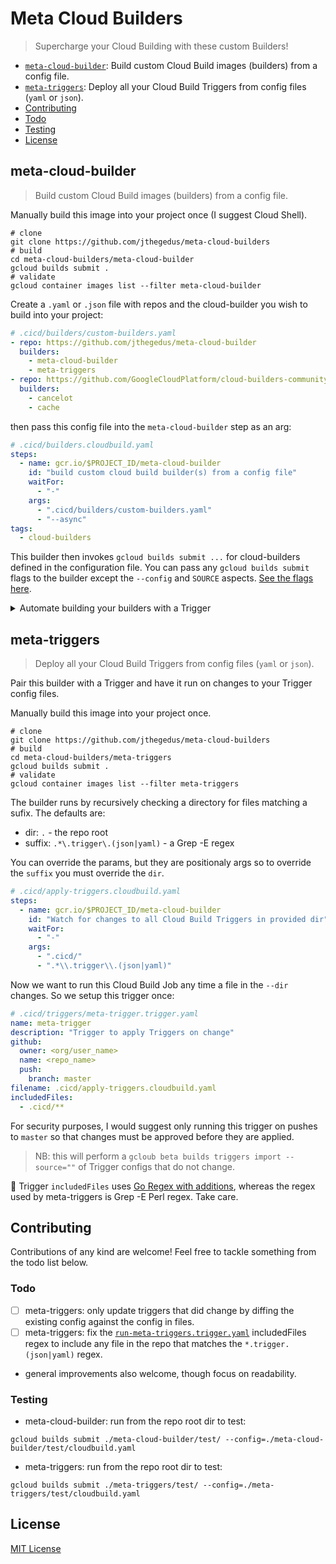 # Meta Cloud Builders

> Supercharge your Cloud Building with these custom Builders!

- [`meta-cloud-builder`](#meta-cloud-builder): Build custom Cloud Build images (builders) from a config file.
- [`meta-triggers`](#meta-triggers): Deploy all your Cloud Build Triggers from config files (`yaml` or `json`).
- [Contributing](#contributing)
- [Todo](#todo)
- [Testing](#testing)
- [License](#license)

## meta-cloud-builder

> Build custom Cloud Build images (builders) from a config file.

Manually build this image into your project once (I suggest Cloud Shell).

```shell
# clone
git clone https://github.com/jthegedus/meta-cloud-builders
# build
cd meta-cloud-builders/meta-cloud-builder
gcloud builds submit .
# validate
gcloud container images list --filter meta-cloud-builder
```

Create a `.yaml` or `.json` file with repos and the cloud-builder you wish to build into your project:

```yaml
# .cicd/builders/custom-builders.yaml
- repo: https://github.com/jthegedus/meta-cloud-builder
  builders:
    - meta-cloud-builder
    - meta-triggers
- repo: https://github.com/GoogleCloudPlatform/cloud-builders-community
  builders:
    - cancelot
    - cache
```

then pass this config file into the `meta-cloud-builder` step as an arg:

```yaml
# .cicd/builders.cloudbuild.yaml
steps:
  - name: gcr.io/$PROJECT_ID/meta-cloud-builder
    id: "build custom cloud build builder(s) from a config file"
    waitFor:
      - "-"
    args:
      - ".cicd/builders/custom-builders.yaml"
      - "--async"
tags:
  - cloud-builders
```

This builder then invokes `gcloud builds submit ...` for cloud-builders defined in the configuration file. You can pass any `gcloud builds submit` flags to the builder except the `--config` and `SOURCE` aspects. [See the flags here](https://cloud.google.com/sdk/gcloud/reference/builds/submit).

<details>
<summary>Automate building your builders with a Trigger</summary>

### Triggers

Now with [Cloud Build Triggers being created via `.yaml` config](https://cloud.google.com/blog/products/devops-sre/cloud-build-brings-advanced-cicd-capabilities-to-github) we can run this `builders.cloudbuild.yaml` whenever we make a change to this config file.

```yaml
# .cicd/triggers/builders.trigger.yaml
name: cloud-builders
description: Build custom Cloud Build builders into my gcr project on change
github:
  owner: <org/user_name>
  name: <repo_name>
  push:
    branch: master
filename: .cicd/builders.cloudbuild.yaml
includedFiles:
  - .cicd/builders.cloudbuild.yaml      # the Cloud Build job file
  - .cicd/builders/custom-builders.yaml # the config file
```

For security purposes, I would suggest only running this trigger on pushes to `master` so that changes must be approved before they are applied.

Import the Trigger:

```shell
gcloud beta builds triggers import --source=.cicd/triggers/builders.trigger.yaml
```

### Schedule

WIP: the message-body might need changing to run a GitHub-based Trigger - see this [Cloud Build Issue](https://issuetracker.google.com/issues/142550612).

With custom Cloud Builders you are almost always going to want the latest images from the source. Since we cannot trigger off of changes to external repos, we can at least rebuild these containers on a regular basis, say daily or weekly.

```shell
gcloud scheduler jobs create http \
  build-custom-cloud-builders \
  --description="Build custom cloud-builders on a schedule" \
  --schedule="0 0 * * SUN" \
  --time-zone="AEST"
  --http-method="POST" \
  --uri=https://cloudbuild.googleapis.com/v1/projects/[PROJECTID]/triggers/[TRIGGERID]:run \
  --message-body={"branchName": "master"} \
  --oauth-service-account-email=[EMAIL_ADDRESS]@appspot.gserviceaccount.com
```

Just fill in `PROJECTID`, `TRIGGERID` and create a Service Account and fill in the `EMAIL_ADDRESS` accordingly.

Suggested schedule intervals:
- daily: `0 0 * * *`
- every sunday: `0 0 * * SUN`

</details>

## meta-triggers

> Deploy all your Cloud Build Triggers from config files (`yaml` or `json`).

Pair this builder with a Trigger and have it run on changes to your Trigger config files.

Manually build this image into your project once.

```shell
# clone
git clone https://github.com/jthegedus/meta-cloud-builders
# build
cd meta-cloud-builders/meta-triggers
gcloud builds submit .
# validate
gcloud container images list --filter meta-triggers
```

The builder runs by recursively checking a directory for files matching a sufix. The defaults are:

- dir: `.` - the repo root
- suffix: `.*\.trigger\.(json|yaml)` - a Grep -E regex

You can override the params, but they are positionaly args so to override the `suffix` you must override the `dir`.

```yaml
# .cicd/apply-triggers.cloudbuild.yaml
steps:
  - name: gcr.io/$PROJECT_ID/meta-cloud-builder
    id: "Watch for changes to all Cloud Build Triggers in provided dir"
    waitFor:
      - "-"
    args:
      - ".cicd/"
      - ".*\\.trigger\\.(json|yaml)"
```

Now we want to run this Cloud Build Job any time a file in the `--dir` changes. So we setup this trigger once:

```yaml
# .cicd/triggers/meta-trigger.trigger.yaml
name: meta-trigger
description: "Trigger to apply Triggers on change"
github:
  owner: <org/user_name>
  name: <repo_name>
  push:
    branch: master
filename: .cicd/apply-triggers.cloudbuild.yaml
includedFiles:
  - .cicd/**
```

For security purposes, I would suggest only running this trigger on pushes to `master` so that changes must be approved before they are applied.

> NB: this will perform a `gcloub beta builds triggers import --source=""` of Trigger configs that do not change.

🚨 Trigger `includedFiles` uses [Go Regex with additions](https://cloud.google.com/cloud-build/docs/running-builds/create-manage-triggers#build_trigger), whereas the regex used by meta-triggers is Grep -E Perl regex. Take care.

## Contributing

Contributions of any kind are welcome! Feel free to tackle something from the todo list below.

### Todo

- [ ] meta-triggers: only update triggers that did change by diffing the existing config against the config in files.
- [ ] meta-triggers: fix the [`run-meta-triggers.trigger.yaml`](.cicd/triggers/run-meta-triggers.trigger.yaml) includedFiles regex to include any file in the repo that matches the `*.trigger.(json|yaml)` regex.
- general improvements also welcome, though focus on readability.

### Testing

- meta-cloud-builder: run from the repo root dir to test:

```shell
gcloud builds submit ./meta-cloud-builder/test/ --config=./meta-cloud-builder/test/cloudbuild.yaml
```

- meta-triggers: run from the repo root dir to test:

```shell
gcloud builds submit ./meta-triggers/test/ --config=./meta-triggers/test/cloudbuild.yaml
```

## License

[MIT License](https://github.com/jthegedus/meta-cloud-builder/blob/master/LICENSE)
